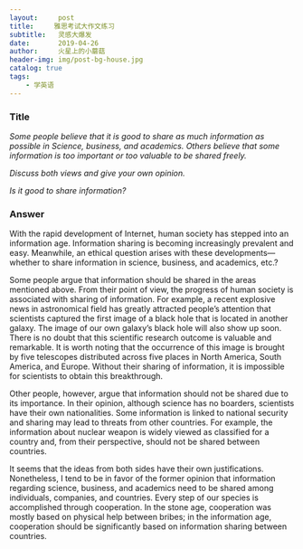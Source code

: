 ```yaml
---
layout:     post
title:     雅思考试大作文练习
subtitle:   灵感大爆发
date:       2019-04-26
author:     火星上的小蘑菇
header-img: img/post-bg-house.jpg
catalog: true
tags:
    - 学英语
---
```


### Title

*Some people believe that it is good to share as much information as possible in Science, business, and academics. Others believe that some information is too important or too valuable to be shared freely.*

*Discuss both views and give your own opinion.* 

*Is it good to share information?*

### Answer

With the rapid development of Internet, human society has stepped into an information age. Information sharing is becoming increasingly prevalent and easy. Meanwhile, an ethical question arises with these developments—whether to share information in science, business, and academics, etc.?

Some people argue that information should be shared in the areas mentioned above. From their point of view, the progress of human society is associated with sharing of information. For example, a recent explosive news in astronomical field has greatly attracted people’s attention that scientists captured the first image of a black hole that is located in another galaxy. The image of our own galaxy’s black hole will also show up soon. There is no doubt that this scientific research outcome is valuable and remarkable. It is worth noting that the occurrence of this image is brought by five telescopes distributed across five places in North America, South America, and Europe. Without their sharing of information, it is impossible for scientists to obtain this breakthrough.

Other people, however, argue that information should not be shared due to its importance. In their opinion, although science has no boarders, scientists have their own nationalities. Some information is linked to national security and sharing may lead to threats from other countries. For example, the information about nuclear weapon is widely viewed as classified for a country and, from their perspective, should not be shared between countries.

It seems that the ideas from both sides have their own justifications. Nonetheless, I tend to be in favor of the former opinion that information regarding science, business, and academics need to be shared among individuals, companies, and countries. Every step of our species is accomplished through cooperation. In the stone age, cooperation was mostly based on physical help between bribes; in the information age, cooperation should be significantly based on information sharing between countries. 